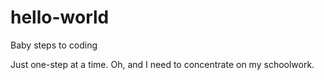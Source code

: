 # hello-world
Baby steps to coding

Just one-step at a time.
Oh, and I need to concentrate on my schoolwork.
